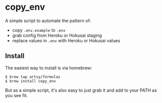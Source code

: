 # copy\_env

A simple script to automate the pattern of:

* copy `.env.example` to `.env`
* grab config from Heroku or Hokusai staging
* replace values in `.env` with Heroku or Hokusai values

## Install

The easiest way to install is via homebrew:

```
$ brew tap artsy/formulas
$ brew install copy_env
```

But as a simple script, it's also easy to just grab it and add to your PATH as
you see fit.
